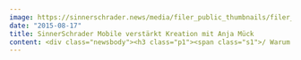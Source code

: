 ```yaml
---
image: https://sinnerschrader.news/media/filer_public_thumbnails/filer_public/23/72/23726a19-be23-408a-88b1-3c9896fb4eec/150805_pmhero_anjamueck.png__480x288_q85_crop_subsampling-2_upscale.png
date: "2015-08-17"
title: SinnerSchrader Mobile verstärkt Kreation mit Anja Mück
content: <div class="newsbody"><h3 class="p1"><span class="s1">/ Warum hast du dich bei uns beworben?</span></h3><p class="p1" style="margin-left&#58; 40px;"><em><span class="s1">Mobile? So future! Very Wow! Much interesting!</span></em><br/> </p><h3 class="p1"><span class="s1">/ Was war der bisherige Höhepunkt deines Lebens?</span></h3><p class="p2" style="margin-left&#58; 40px;"><em><span class="s1">Mit dem Fahrrad die "Most Dangerous Road" in Bolivien hinunterdüsen...</span></em><br/> </p><h3 class="p1"><span class="s1">/ Welches Wort wird deiner Meinung nach viel zu wenig verwendet?</span></h3><p class="p2" style="margin-left&#58; 40px;"><em><span class="s1">griabig</span></em><br/> </p><h3 class="p1"><span class="s1">/ Der beste Film, den ich jemals gesehen habe&#58;</span></h3><p class="p2" style="margin-left&#58; 40px;"><em><span class="s1">Nicht der Beste, aber der beste Letzte&#58; "Victoria".</span></em><br/> </p><h3 class="p1"><span class="s1">/ Vervollständige diesen Satz&#58; “Der Tag fängt erst richtig an, wenn...”</span></h3><p class="p2" style="margin-left&#58; 40px;"><em><span class="s1">...die Leberwurst auf dem Frühstücksbrot ist.</span></em><br/> </p><h3 class="p1"><span class="s1">/ Mein Motto ist&#58;</span></h3><p class="p2" style="margin-left&#58; 40px;"><em><span class="s1">One does not simply have a motto.</span></em><br/> </p><h3 class="p1"><span class="s1">/ Was machst du bestenfalls in zehn Jahren?</span></h3><p class="p2" style="margin-left&#58; 40px;"><em><span class="s1">Meinen 40. Geburtstag ohne Midlife Crisis an der Bar verbringen.</span></em><br/> </p><h3 class="p1"><span class="s1">/ Was schlimmstenfalls?</span></h3><p class="p2" style="margin-left&#58; 40px;"><em><span class="s1">Meinen 40. Geburtstag mit Midlife Crisis hinter der Bar verbringen.</span></em><br/> </p><h3 class="p1"><span class="s1">/ Ich besitze seit meiner Kindheit…</span></h3><p class="p2" style="margin-left&#58; 40px;"><em><span class="s1">...viele Sommersprossen.</span></em><br/> </p><h3 class="p1"><span class="s1">/ In 30 Jahren mache ich… </span></h3><p class="p2" style="margin-left&#58; 40px;"><em><span class="s1">...eine Umschulung zur Zootierpflegerin.</span></em><br/> </p><h3 class="p1"><span class="s1">/ Wenn ich Spaß haben will, …</span></h3><p class="p2" style="margin-left&#58; 40px;"><em><span class="s1">… geh ich mit Freunden zu den All-Time-Fav-Hip-Hop-Classics ins Prince Charles.</span></em><br/> </p><h3 class="p1"><span class="s1">/ Meine Lieblingsapp ist… </span></h3><p class="p2" style="margin-left&#58; 40px;"><em><span class="s1">Feedly.</span></em><br/> </p><h3 class="p1"><span class="s1">/ Ohne Mobile…</span></h3><p class="p2" style="margin-left&#58; 40px;"><em><span class="s1">kein Einschlafen und kein Aufwachen.</span></em><br/> </p><h3 class="p1"><span class="s1">/ 3 Dinge, dich ich auf eine einsame Insel mitnehme&#58; </span></h3><p class="p2" style="margin-left&#58; 40px;"><em><span class="s1">Lost Staffel 1, 2 und 3.</span></em><br/> </p><h3 class="p1"><span class="s1">/ Ich würde niemals…</span></h3><p class="p2" style="margin-left&#58; 40px;"><em><span class="s1"> ...nur drei Dinge auf eine einsame Insel mitnehmen.</span></em><br/> </p></div>
---
```


